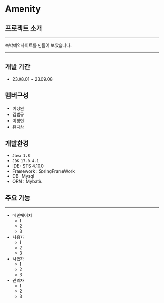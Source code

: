 # Amenity

## 프로젝트 소개
------
숙박예약사이트를 만들어 보았습니다.

----
## 개발 기간
- 23.08.01 ~ 23.09.08

## 멤버구성
- 이상원
- 김범규
- 이창현
- 유치상

## 개발환경
- `Java 1.8`
- `JDK 17.0.4.1`
- IDE : STS 4.10.0
- Framework : SpringFrameWork
- DB : Mysql
- ORM : Mybatis

## 주요 기능
------------
- 메인페이지
  - 1
  - 2
  - 3
- 사용자
  - 1
  - 2
  - 3
- 사업자
  - 1
  - 2
  - 3
- 관리자
  - 1
  - 2
  - 3


  
